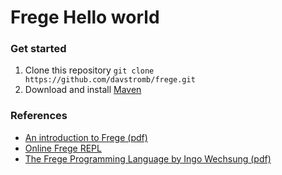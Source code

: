 # Frege Hello world

### Get started

  1. Clone this repository `git clone https://github.com/davstromb/frege.git`
  2. Download and install [Maven](http://maven.apache.org/download.cgi)

### References

  - [An introduction to Frege (pdf) ](http://web.mit.edu/frege-lang_v3.21/Introduction_Frege.pdf)
  - [Online Frege REPL](http://try.frege-lang.org)
  - [The Frege Programming Language by Ingo Wechsung (pdf)](http://web.mit.edu/frege-lang_v3.21/Language.pdf)
